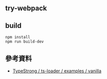## try-webpack

## build
```
npm install
npm run build-dev
```

## 參考資料
- [TypeStrong / ts-loader / examples / vanilla](https://github.com/TypeStrong/ts-loader/tree/main/examples/vanilla)


